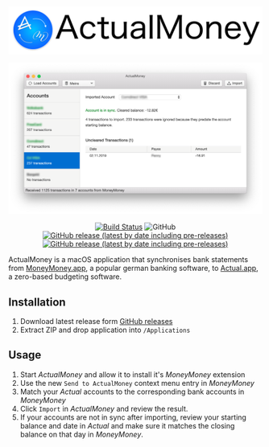 <p align="center">
  <img src="Header.png">
</p>

<div align="center">

![Screenshot](screenshot.png)

[![Build Status](https://travis-ci.com/heilerich/actualmoney.svg?token=ax89rxCKQuWrmQqnyrFd&branch=master)](https://travis-ci.com/heilerich/actualmoney)
![GitHub](https://img.shields.io/github/license/heilerich/actualmoney)
[![GitHub release (latest by date including pre-releases)](https://img.shields.io/github/v/release/heilerich/actualmoney?include_prereleases&label=latest)](https://github.com/heilerich/actualmoney/releases)
[![GitHub release (latest by date including pre-releases)](https://img.shields.io/github/v/release/heilerich/actualmoney?label=stable)](https://github.com/heilerich/actualmoney/releases)

</div>

ActualMoney is a macOS application that synchronises bank statements from [MoneyMoney.app](https://moneymoney-app.com/), a popular german banking software, to [Actual.app](https://actualbudget.com/), a zero-based budgeting software.

Installation
------------
1. Download latest release form [GitHub releases](https://github.com/heilerich/actualmoney/releases)
2. Extract ZIP and drop application into `/Applications`

Usage
-----
1. Start *ActualMoney* and allow it to install it's *MoneyMoney* extension
2. Use the new `Send to ActualMoney` context menu entry in *MoneyMoney*
3. Match your *Actual* accounts to the corresponding bank accounts in *MoneyMoney*
4. Click `Import` in *ActualMoney* and review the result.
5. If your accounts are not in sync after importing, review your starting balance and date in *Actual* and make sure it matches the closing balance on that day in *MoneyMoney*.
